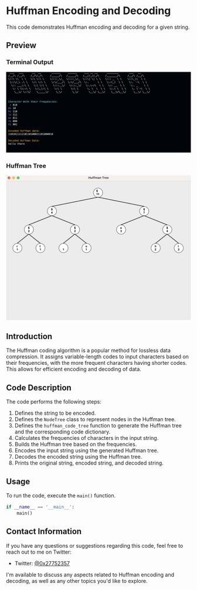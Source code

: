 # Huffman Encoding and Decoding

This code demonstrates Huffman encoding and decoding for a given string.

## Preview

### Terminal Output

![Terminal Output](media/../media%20/terminal.png)

### Huffman Tree

![Huffman Tree](media/../media%20/tree.png)

## Introduction

The Huffman coding algorithm is a popular method for lossless data compression. It assigns variable-length codes to input characters based on their frequencies, with the more frequent characters having shorter codes. This allows for efficient encoding and decoding of data.

## Code Description

The code performs the following steps:

1. Defines the string to be encoded.
2. Defines the `NodeTree` class to represent nodes in the Huffman tree.
3. Defines the `huffman_code_tree` function to generate the Huffman tree and the corresponding code dictionary.
4. Calculates the frequencies of characters in the input string.
5. Builds the Huffman tree based on the frequencies.
6. Encodes the input string using the generated Huffman tree.
7. Decodes the encoded string using the Huffman tree.
8. Prints the original string, encoded string, and decoded string.

## Usage

To run the code, execute the `main()` function.

```python
if __name__ == '__main__':
    main()
```


## Contact Information

If you have any questions or suggestions regarding this code, feel free to reach out to me on Twitter:

- Twitter: [@0x27752357](https://twitter.com/0x27752357)

I'm available to discuss any aspects related to Huffman encoding and decoding, as well as any other topics you'd like to explore.

